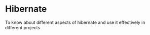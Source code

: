 # Hibernate
To know about different aspects of hibernate and use it effectively in different projects
